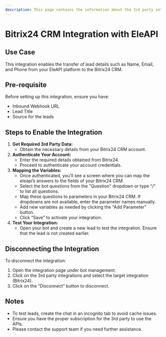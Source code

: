 ```yaml
---
description: This page contains the information about the 3rd party integrations.
---
```


# Bitrix24 CRM Integration with EleAPI

## Use Case

This integration enables the transfer of lead details such as Name, Email, and Phone from your EleAPI platform to the Bitrix24 CRM.

## Pre-requisite

Before setting up this integration, ensure you have:

* Inbound Webhook URL
* Lead Title
* Source for the leads

## Steps to Enable the Integration

1. **Get Required 3rd Party Data:**
   * Obtain the necessary details from your Bitrix24 CRM account.
2. **Authenticate Your Account:**
   * Enter the required details obtained from Bitrix24.
   * Proceed to authenticate your account credentials.
3. **Mapping the Variables:**
   * Once authenticated, you'll see a screen where you can map the eleapi’s answers to the fields of your Bitrix24 CRM.
   * Select the bot questions from the "Question" dropdown or type "/" to list all questions.
   * Map these questions to parameters in your Bitrix24 CRM. If dropdowns are not available, enter the parameter names manually.
   * Add new variables as needed by clicking the "Add Parameter" button.
   * Click “Save” to activate your integration.
4. **Test Your Integration:**
   * Open your bot and create a new lead to test the integration. Ensure that the lead is not created earlier.

## Disconnecting the Integration

To disconnect the integration:

1. Open the integration page under bot management.
2. Click on the 3rd party integrations and select the target integration (Bitrix24).
3. Click on the “Disconnect” button to disconnect.

## Notes

* To test leads, create the chat in an incognito tab to avoid cache issues.
* Ensure you have the proper subscription for the 3rd party to use the APIs.
* Please contact the support team if you need further assistance.
